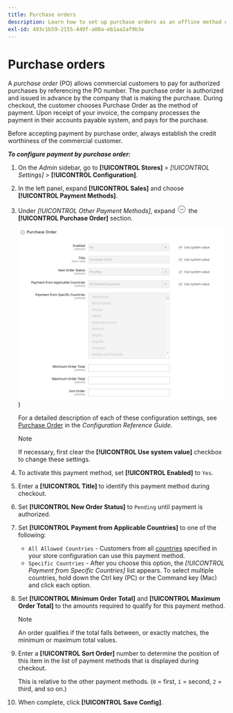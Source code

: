 ```yaml
---
title: Purchase orders
description: Learn how to set up purchase orders as an offline method of payment on your store.
exl-id: 493c1b59-2155-449f-a08a-eb1aa2af9b3e
---
```

# Purchase orders

A _purchase order_ (PO) allows commercial customers to pay for authorized purchases by referencing the PO number. The purchase order is authorized and issued in advance by the company that is making the purchase. During checkout, the customer chooses Purchase Order as the method of payment. Upon receipt of your invoice, the company processes the payment in their accounts payable system, and pays for the purchase.

Before accepting payment by purchase order, always establish the credit worthiness of the commercial customer.

**_To configure payment by purchase order:_**

1. On the _Admin_ sidebar, go to **[!UICONTROL Stores]** > _[!UICONTROL Settings]_ > **[!UICONTROL Configuration]**.

1. In the left panel, expand **[!UICONTROL Sales]** and choose **[!UICONTROL Payment Methods]**.

1. Under _[!UICONTROL Other Payment Methods]_, expand ![Expansion selector](../assets/icon-display-expand.png) the **[!UICONTROL Purchase Order]** section.

   ![Purchase Order](../configuration-reference/sales/assets/payment-methods-purchase-order.png)
   )<!-- zoom -->

   For a detailed description of each of these configuration settings, see [Purchase Order](https://docs.magento.com/user-guide/configuration/sales/payment-methods.html#purchase-order) in the _Configuration Reference Guide_.

   >[!NOTE]
   >
   >If necessary, first clear the **[!UICONTROL Use system value]** checkbox to change these settings.

1. To activate this payment method, set **[!UICONTROL Enabled]** to `Yes`.

1. Enter a **[!UICONTROL Title]** to identify this payment method during checkout.

1. Set **[!UICONTROL New Order Status]** to `Pending` until payment is authorized.

1. Set **[!UICONTROL Payment from Applicable Countries]** to one of the following:

   - `All Allowed Countries` - Customers from all [countries](../getting-started/store-details.md#country-options) specified in your store configuration can use this payment method.
   - `Specific Countries` - After you choose this option, the _[!UICONTROL Payment from Specific Countries]_ list appears. To select multiple countries, hold down the Ctrl key (PC) or the Command key (Mac) and click each option.

1. Set **[!UICONTROL Minimum Order Total]** and **[!UICONTROL Maximum Order Total]** to the amounts required to qualify for this payment method.

   >[!NOTE]
   >
   >An order qualifies if the total falls between, or exactly matches, the minimum or maximum total values.

1. Enter a **[!UICONTROL Sort Order]** number to determine the position of this item in the list of payment methods that is displayed during checkout.

   This is relative to the other payment methods. (`0` = first, `1` = second, `2` = third, and so on.)

1. When complete, click **[!UICONTROL Save Config]**.

